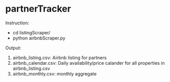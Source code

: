 # partnerTracker
Instruction:
- cd listingScraper/
- python airbnbScraper.py 

Output:
1. airbnb_listing.csv: Airbnb listing for partners
2. airbnb_calendar.csv: Daily availability/price calander for all properties in airbnb_listing.csv
3. airbnb_monthly.csv: monthly aggregate
